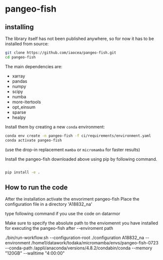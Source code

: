 # pangeo-fish

## installing

The library itself has not been published anywhere, so for now it has to be installed from source:

```sh
git clone https://github.com/iaocea/pangeo-fish.git
cd pangeo-fish
```

The main dependencies are:

- xarray
- pandas
- numpy
- scipy
- numba
- more-itertools
- opt_einsum
- sparse
- healpy

Install them by creating a new `conda` environment:

```sh
conda env create -n pangeo-fish -f ci/requirements/environment.yaml
conda activate pangeo-fish
```

(use the drop-in replacement `mamba` or `micromamba` for faster results)

Install the pangeo-fish downloaded above using pip by following command.

```sh

pip install -e .
```

## How to run the code

After the installation activate the envoriment pangeo-fish
Place the configuration file in a directory 'A18832_na'

type following command if you use the code on datarmor

Make sure to specify the absolute path to the enviomennt you have installed for executing the pangeo-fish after --enviroment path

./bin/run-workflow.sh --configuration-root ./configuration A18832_na --environment /home1/datawork/todaka/micromamba/envs/pangeo-fish-0723 --conda-path /appli/anaconda/versions/4.8.2/condabin/conda --memory "120GB" --walltime "4:00:00"
